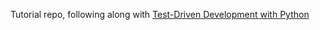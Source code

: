 Tutorial repo, following along with [Test-Driven Development with Python][tddpy]

[tddpy]: http://chimera.labs.oreilly.com/books/1234000000754/
